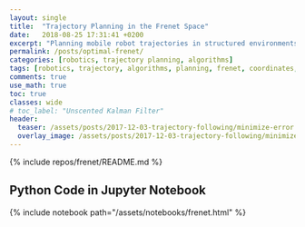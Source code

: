 ```yaml
---
layout: single
title:  "Trajectory Planning in the Frenet Space"
date:   2018-08-25 17:31:41 +0200
excerpt: "Planning mobile robot trajectories in structured environments using a reference path and Frenet coordinates."
permalink: /posts/optimal-frenet/
categories: [robotics, trajectory planning, algorithms]
tags: [robotics, trajectory, algorithms, planning, frenet, coordinates, path]
comments: true
use_math: true
toc: true
classes: wide
# toc_label: "Unscented Kalman Filter"
header:
  teaser: /assets/posts/2017-12-03-trajectory-following/minimize-error.png
  overlay_image: /assets/posts/2017-12-03-trajectory-following/minimize-error.png #keep it square 200x200 px is good
---
```



{% include repos/frenet/README.md %}

## Python Code in Jupyter Notebook

{% include notebook path="/assets/notebooks/frenet.html" %}
